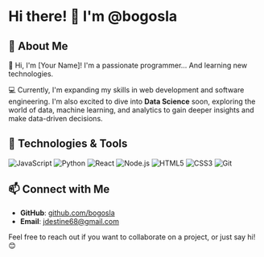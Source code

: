 # Hi there! 👋 I'm @bogosla

## 🚀 About Me
👋 Hi, I'm [Your Name]! I'm a passionate programmer... And learning new technologies.

💻 Currently, I'm expanding my skills in web development and software engineering. 
I'm also excited to dive into **Data Science** soon, exploring the world of data, machine learning, and analytics to gain deeper insights and make data-driven decisions.


## 🔧 Technologies & Tools

![JavaScript](https://img.shields.io/badge/-JavaScript-F7DF1E?style=flat-square&logo=javascript) 
![Python](https://img.shields.io/badge/-Python-3776AB?style=flat-square&logo=python) 
![React](https://img.shields.io/badge/-React-61DAFB?style=flat-square&logo=react) 
![Node.js](https://img.shields.io/badge/-Node.js-339933?style=flat-square&logo=node.js) 
![HTML5](https://img.shields.io/badge/-HTML5-E34F26?style=flat-square&logo=html5) 
![CSS3](https://img.shields.io/badge/-CSS3-1572B6?style=flat-square&logo=css3) 
![Git](https://img.shields.io/badge/-Git-F05032?style=flat-square&logo=git)


## 📫 Connect with Me
- **GitHub**: [github.com/bogosla](https://github.com/bogosla)  
- **Email**: [jdestine68@gmail.com](mailto:jdestine68@google.com)  

Feel free to reach out if you want to collaborate on a project, or just say hi! 😊
